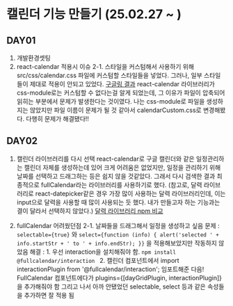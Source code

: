 # 캘린더 기능 만들기 (25.02.27 ~ )

## DAY01

1. 개발환경셋팅
2. react-calendar 적용시 이슈
   2-1. 스타일을 커스텀해서 사용하기 위해 src/css/calendar.css 파일에 커스텀할 스타일들을 넣었다.
   그러나, 일부 스타일들이 제대로 적용이 안되고 있었다. [구글링 결과](https://velog.io/@yangareum1818/%EC%97%90%EB%9F%AC-Error-react-calendar-custom-style) react-calendar 라이브러리가 css-module로는 커스텀할 수 없다는걸 알게 되었는데, 그 이유가 파일이 압축되어 읽히는 부분에서 문제가 발생한다는 것이였다.
   나는 css-module로 파일을 생성하지는 않았지만 파일 이름이 문제가 될 것 같아서 calendarCustom.css로 변경해봤다. 다행히 문제가 해결됐다!!

## DAY02

1. 캘린더 라이브러리를 다시 선택
   react-calendar로 구글 캘린더와 같은 일정관리하는 캘린더 자체를 생성하는데 있어 크게 어려움은 없었지만, 일정을 관리하기 위해 날짜를 선택하고 드래그하는 등은 쉽지 않을 것같았다.
   그래서 다시 검색한 결과 최종적으로 fullCalendar라는 라이브러리를 사용하기로 했다. (참고로, 달력 라이브러리로 react-datepicker같은 경우 가장 많이 사용하는 달력 라이브러리인데, 이는 input으로 달력을 사용할 때 많이 사용되는 듯 했다. 내가 만들고자 하는 기능과는 결이 달라서 선택하지 않았다.) [달력 라이브러리 npm 비교](https://npm-compare.com/ko-KR/@fullcalendar/react,react-big-calendar,react-calendar,react-datepicker,react-datetime,react-native-calendars,react-native-datepicker)

2. fullCalendar 어려웠던점
   2-1. 날짜들을 드래그해서 일정을 생성하고 싶음
   문제 : `selectable={true}` 와 `select={function (info) {
  alert('selected ' + info.startStr + ' to ' + info.endStr);
}}` 을 적용해보았지만 작동하지 않았음
   해결 : 1. 우선 interaction을 설치해줘야 함. `npm install @fullcalendar/interaction ` 2. 캘린더 컴포넌트에서 import interactionPlugin from '@fullcalendar/interaction'; 임포트해준 다음! FullCalendar 컴포넌트에다가 plugins={[dayGridPlugin, interactionPlugin]}을 추가해줘야 함 그리고 나서 아까 안됐었던 selectable, select 등과 같은 속성들을 추가하면 잘 적용 됨
